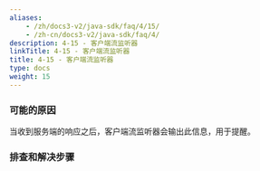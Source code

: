 ```yaml
---
aliases:
    - /zh/docs3-v2/java-sdk/faq/4/15/
    - /zh-cn/docs3-v2/java-sdk/faq/4/
description: 4-15 - 客户端流监听器
linkTitle: 4-15 - 客户端流监听器
title: 4-15 - 客户端流监听器
type: docs
weight: 15
---
```






### 可能的原因

当收到服务端的响应之后，客户端流监听器会输出此信息，用于提醒。

### 排查和解决步骤